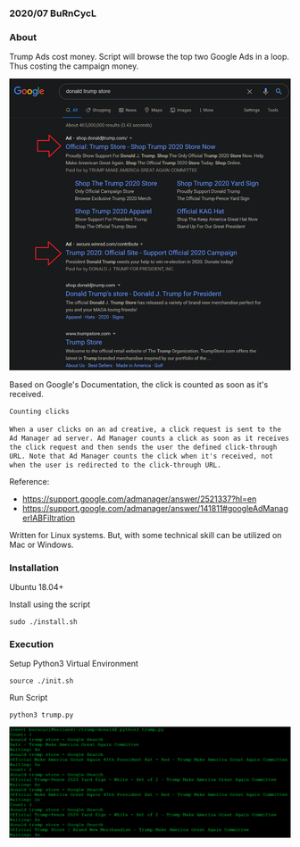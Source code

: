 ### 2020/07 BuRnCycL

### About

Trump Ads cost money. Script will browse the top two Google Ads in a loop. Thus costing the campaign money.

![Google Ads](google_ads.png)

Based on Google's Documentation, the click is counted as soon as it's received.

```
Counting clicks

When a user clicks on an ad creative, a click request is sent to the Ad Manager ad server. Ad Manager counts a click as soon as it receives the click request and then sends the user the defined click-through URL. Note that Ad Manager counts the click when it's received, not when the user is redirected to the click-through URL.
```

Reference: 
- https://support.google.com/admanager/answer/2521337?hl=en 
- https://support.google.com/admanager/answer/141811#googleAdManagerIABFiltration

Written for Linux systems. But, with some technical skill can be utilized on Mac or Windows.

### Installation
Ubuntu 18.04+

Install using the script
```
sudo ./install.sh
```

### Execution 

Setup Python3 Virtual Environment
```
source ./init.sh
```

Run Script
```
python3 trump.py
```

![Example Output](output.png)
